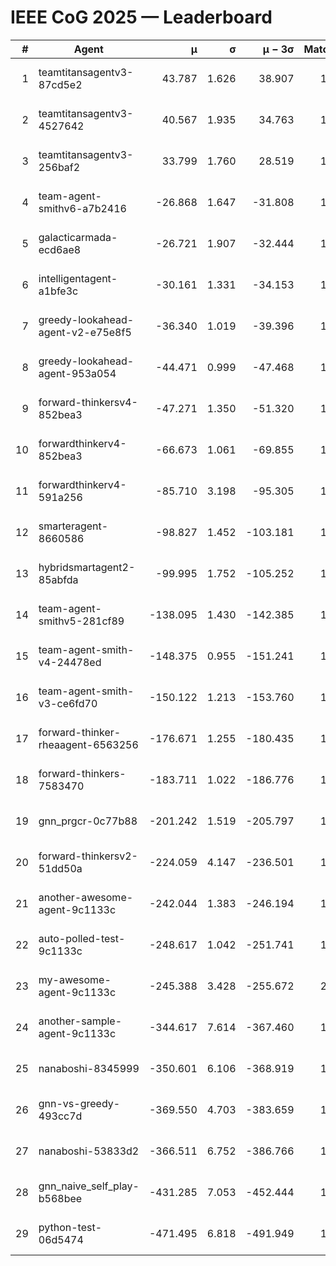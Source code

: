 # IEEE CoG 2025 — Leaderboard

| # | Agent | μ | σ | μ − 3σ | Matches | Updated |
|---:|---|---:|---:|---:|---:|---|
| 1 | teamtitansagentv3-87cd5e2 | 43.787 | 1.626 | 38.907 | 1672 | 2025-08-18 01:23 |
| 2 | teamtitansagentv3-4527642 | 40.567 | 1.935 | 34.763 | 1860 | 2025-08-18 01:23 |
| 3 | teamtitansagentv3-256baf2 | 33.799 | 1.760 | 28.519 | 1752 | 2025-08-18 01:23 |
| 4 | team-agent-smithv6-a7b2416 | -26.868 | 1.647 | -31.808 | 1640 | 2025-08-18 01:23 |
| 5 | galacticarmada-ecd6ae8 | -26.721 | 1.907 | -32.444 | 1980 | 2025-08-18 01:23 |
| 6 | intelligentagent-a1bfe3c | -30.161 | 1.331 | -34.153 | 1379 | 2025-08-18 01:23 |
| 7 | greedy-lookahead-agent-v2-e75e8f5 | -36.340 | 1.019 | -39.396 | 1936 | 2025-08-18 01:23 |
| 8 | greedy-lookahead-agent-953a054 | -44.471 | 0.999 | -47.468 | 1776 | 2025-08-18 01:23 |
| 9 | forward-thinkersv4-852bea3 | -47.271 | 1.350 | -51.320 | 1286 | 2025-08-18 01:23 |
| 10 | forwardthinkerv4-852bea3 | -66.673 | 1.061 | -69.855 | 1218 | 2025-08-18 01:23 |
| 11 | forwardthinkerv4-591a256 | -85.710 | 3.198 | -95.305 | 1660 | 2025-08-18 01:23 |
| 12 | smarteragent-8660586 | -98.827 | 1.452 | -103.181 | 1509 | 2025-08-18 01:23 |
| 13 | hybridsmartagent2-85abfda | -99.995 | 1.752 | -105.252 | 1720 | 2025-08-18 01:23 |
| 14 | team-agent-smithv5-281cf89 | -138.095 | 1.430 | -142.385 | 1820 | 2025-08-18 01:23 |
| 15 | team-agent-smith-v4-24478ed | -148.375 | 0.955 | -151.241 | 1780 | 2025-08-18 01:23 |
| 16 | team-agent-smith-v3-ce6fd70 | -150.122 | 1.213 | -153.760 | 1920 | 2025-08-18 01:23 |
| 17 | forward-thinker-rheaagent-6563256 | -176.671 | 1.255 | -180.435 | 1736 | 2025-08-18 01:23 |
| 18 | forward-thinkers-7583470 | -183.711 | 1.022 | -186.776 | 1400 | 2025-08-18 01:23 |
| 19 | gnn_prgcr-0c77b88 | -201.242 | 1.519 | -205.797 | 1630 | 2025-08-18 01:23 |
| 20 | forward-thinkersv2-51dd50a | -224.059 | 4.147 | -236.501 | 1636 | 2025-08-18 01:23 |
| 21 | another-awesome-agent-9c1133c | -242.044 | 1.383 | -246.194 | 1740 | 2025-08-18 01:23 |
| 22 | auto-polled-test-9c1133c | -248.617 | 1.042 | -251.741 | 1500 | 2025-08-18 01:23 |
| 23 | my-awesome-agent-9c1133c | -245.388 | 3.428 | -255.672 | 2060 | 2025-08-18 01:23 |
| 24 | another-sample-agent-9c1133c | -344.617 | 7.614 | -367.460 | 1620 | 2025-08-18 01:23 |
| 25 | nanaboshi-8345999 | -350.601 | 6.106 | -368.919 | 1620 | 2025-08-18 01:23 |
| 26 | gnn-vs-greedy-493cc7d | -369.550 | 4.703 | -383.659 | 1500 | 2025-08-18 01:23 |
| 27 | nanaboshi-53833d2 | -366.511 | 6.752 | -386.766 | 1420 | 2025-08-18 01:23 |
| 28 | gnn_naive_self_play-b568bee | -431.285 | 7.053 | -452.444 | 1540 | 2025-08-18 01:23 |
| 29 | python-test-06d5474 | -471.495 | 6.818 | -491.949 | 1390 | 2025-08-18 01:23 |
